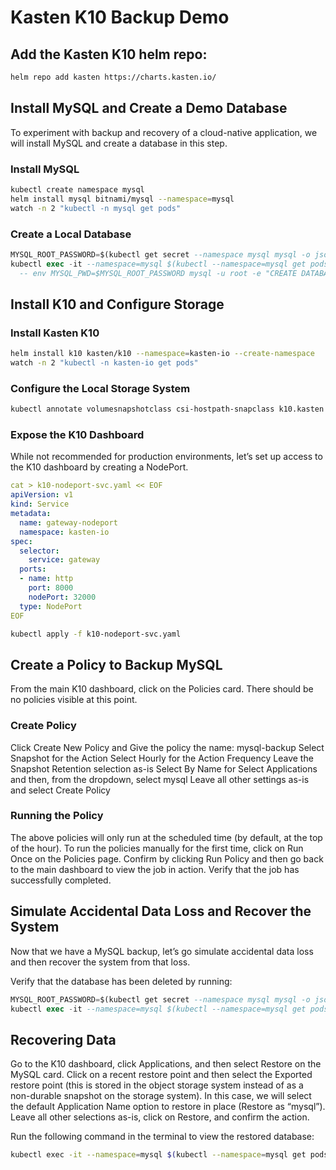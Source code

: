 # Kasten K10 Backup Demo

## Add the Kasten K10 helm repo:
```bash
helm repo add kasten https://charts.kasten.io/
```
## Install MySQL and Create a Demo Database
To experiment with backup and recovery of a cloud-native application, we will install MySQL and create a database in this step.

### Install MySQL
```bash
kubectl create namespace mysql
helm install mysql bitnami/mysql --namespace=mysql
watch -n 2 "kubectl -n mysql get pods"
```
### Create a Local Database
```sql
MYSQL_ROOT_PASSWORD=$(kubectl get secret --namespace mysql mysql -o jsonpath="{.data.mysql-root-password}" | base64 --decode; echo)
kubectl exec -it --namespace=mysql $(kubectl --namespace=mysql get pods -o jsonpath='{.items[0].metadata.name}') \
  -- env MYSQL_PWD=$MYSQL_ROOT_PASSWORD mysql -u root -e "CREATE DATABASE k10demo"
```

## Install K10 and Configure Storage

### Install Kasten K10

```bash
helm install k10 kasten/k10 --namespace=kasten-io --create-namespace
watch -n 2 "kubectl -n kasten-io get pods"
```

### Configure the Local Storage System
```bash
kubectl annotate volumesnapshotclass csi-hostpath-snapclass k10.kasten.io/is-snapshot-class=true
```

### Expose the K10 Dashboard
While not recommended for production environments, let’s set up access to the K10 dashboard by creating a NodePort.

```yaml
cat > k10-nodeport-svc.yaml << EOF
apiVersion: v1
kind: Service
metadata:
  name: gateway-nodeport
  namespace: kasten-io
spec:
  selector:
    service: gateway
  ports:
  - name: http
    port: 8000
    nodePort: 32000
  type: NodePort
EOF
```
```bash
kubectl apply -f k10-nodeport-svc.yaml
```
## Create a Policy to Backup MySQL
From the main K10 dashboard, click on the Policies card. There should be no policies visible at this point.

### Create Policy
Click Create New Policy and Give the policy the name: mysql-backup
Select Snapshot for the Action
Select Hourly for the Action Frequency
Leave the Snapshot Retention selection as-is
Select By Name for Select Applications and then, from the dropdown, select mysql
Leave all other settings as-is and select Create Policy

### Running the Policy
The above policies will only run at the scheduled time (by default, at the top of the hour). To run the policies manually for the first time, click on Run Once on the Policies page. Confirm by clicking Run Policy and then go back to the main dashboard to view the job in action. Verify that the job has successfully completed.

## Simulate Accidental Data Loss and Recover the System
Now that we have a MySQL backup, let’s go simulate accidental data loss and then recover the system from that loss.

Verify that the database has been deleted by running:
```sql
MYSQL_ROOT_PASSWORD=$(kubectl get secret --namespace mysql mysql -o jsonpath="{.data.mysql-root-password}" | base64 --decode; echo)
kubectl exec -it --namespace=mysql $(kubectl --namespace=mysql get pods -o jsonpath='{.items[0].metadata.name}') -- env MYSQL_PWD=$MYSQL_ROOT_PASSWORD mysql -u root -e "SHOW DATABASES LIKE 'k10demo'"
```
## Recovering Data
Go to the K10 dashboard, click Applications, and then select Restore on the MySQL card.
Click on a recent restore point and then select the Exported restore point (this is stored in the object storage system instead of as a non-durable snapshot on the storage system). In this case, we will select the default Application Name option to restore in place (Restore as “mysql”). Leave all other selections as-is, click on Restore, and confirm the action.

Run the following command in the terminal to view the restored database:

```bash
kubectl exec -it --namespace=mysql $(kubectl --namespace=mysql get pods -o jsonpath='{.items[0].metadata.name}') -- env MYSQL_PWD=$MYSQL_ROOT_PASSWORD mysql -u root -e "SHOW DATABASES LIKE 'k10demo'"
```